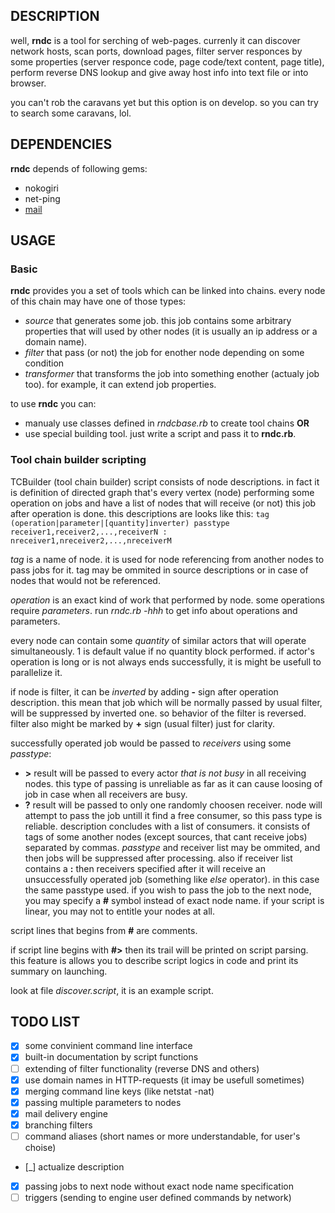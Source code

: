 ## DESCRIPTION
well, **rndc** is a tool for serching of web-pages. currenly it can discover 
network hosts, scan ports, download pages, filter server responces by some 
properties (server responce code, page code/text content, page title), perform 
reverse DNS lookup and give away host info into text file or into browser. 

you can't rob the caravans yet but this option is on develop. so you can 
try to search some caravans, lol.

## DEPENDENCIES
**rndc** depends of following gems:
  * nokogiri
  * net-ping
  * [mail](https://github.com/mikel/mail)

## USAGE
### Basic
**rndc** provides you a set of tools which can be linked into chains. every 
node of this chain may have one of those types:
  * *source* that generates some job. this job contains some arbitrary properties
  that will used by other nodes (it is usually an ip address or a domain name).
  * *filter* that pass (or not) the job for enother node depending on some condition
  * *transformer* that transforms the job into something enother (actualy job too). 
  for example, it can extend job properties.

to use **rndc** you can:
  * manualy use classes defined in *rndcbase.rb* to create tool chains **OR**
  * use special building tool. just write a script and pass it to **rndc.rb**.

### Tool chain builder scripting
TCBuilder (tool chain builder) script consists of node descriptions. in fact 
it is definition of directed graph that's every vertex (node) 
performing some operation on jobs and have a list of nodes that will receive 
(or not) this job after operation is done. this descriptions are looks like this:
`tag (operation|parameter|[quantity]inverter) passtype receiver1,receiver2,...,receiverN : nreceiver1,nreceiver2,...,nreceiverM`

*tag* is a name of node. it is used for node referencing from another nodes to 
pass jobs for it. tag may be ommited in source descriptions or in case of nodes that 
would not be referenced.

*operation* is an exact kind of work that performed by node. some operations require 
*parameters*. run *rndc.rb -hhh* to get info about operations and parameters.

every node can contain some *quantity* of similar actors that will operate simultaneously. 
1 is default value if no quantity block performed. if actor's operation is long or 
is not always ends successfully, it is might be usefull to parallelize it.

if node is filter, it can be *inverted* by adding **-** sign after operation description. 
this mean that job which will be normally passed by usual filter, will be suppressed 
by inverted one. so behavior of the filter is reversed. filter also might be 
marked by **+** sign (usual filter) just for clarity.

successfully operated job would be passed to *receivers* using some *passtype*:
  * **>** result will be passed to every actor *that is not busy* in all receiving nodes.
  this type of passing is unreliable as far as it can cause loosing of job in case 
  when all receivers are busy.
  * **?** result will be passed to only one randomly choosen receiver. node will attempt
  to pass the job untill it find a free consumer, so this pass type is reliable.
description concludes with a list of consumers. it consists of tags of some another 
nodes (except sources, that cant receive jobs) separated by commas. *passtype* and 
receiver list may be ommited, and then jobs will be suppressed after processing. 
also if receiver list contains a **:** then receivers specified after it will receive 
an unsuccessfully operated job (something like *else* operator). in this case the 
same passtype used.
if you wish to pass the job to the next node, you may specify a **#** symbol instead 
of exact node name. if your script is linear, you may not to entitle your nodes at all.

script lines that begins from **#** are comments.

if script line begins with **#>** then its trail will be printed on script parsing. 
this feature is allows you to describe script logics in code and print its summary on launching.

look at file *discover.script*, it is an example script.

## TODO LIST
- [x] some convinient command line interface
- [x] built-in documentation by script functions
- [ ] extending of filter functionality (reverse DNS and others)
- [x] use domain names in HTTP-requests (it imay be usefull sometimes)
- [x] merging command line keys (like netstat -nat)
- [x] passing multiple parameters to nodes
- [x] mail delivery engine
- [x] branching filters
- [ ] command aliases (short names or more understandable, for user's choise)
- [_] actualize description
- [x] passing jobs to next node without exact node name specification
- [ ] triggers (sending to engine user defined commands  by network)
